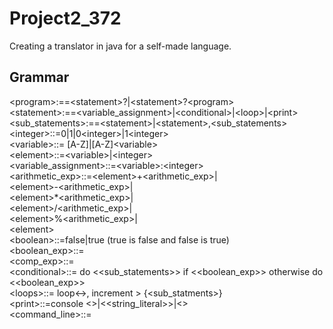 # Project2_372
Creating a translator in java for a self-made language.

## Grammar
\<program\>:==\<statement\>?|\<statement\>?\<program\><br/>
\<statement\>:==\<variable_assignment\>|\<conditional\>|\<loop\>|\<print\><br/>
\<sub_statements\>:==\<statement\>|\<statement\>,\<sub_statements\><br/>
\<integer\>::=0|1|0\<integer\>|1\<integer\><br/>
\<variable\>::= [A-Z]|[A-Z]\<variable\><br/>
\<element\>::=\<variable\>|\<integer\><br/> <!-- Should I include string literal in here? -->
\<variable_assignment\>::=\<variable\>:\<integer\><br/>
\<arithmetic_exp\>::=\<element\>+\<arithmetic_exp\>|<br/>
\<element\>-\<arithmetic_exp\>|<br/>
\<element\>*\<arithmetic_exp\>|<br/>
\<element\>/\<arithmetic_exp\>|<br/>
\<element\>%\<arithmetic_exp\>|<br/>
\<element\><br/>
\<boolean\>::=false|true (true is false and false is true)<br/>
\<boolean_exp\>::=<br/> <!-- TODO -->
\<comp_exp\>::=<br/> <!-- TODO -->
\<conditional\>::= do <<sub_statements>> if <<boolean_exp>> otherwise do <<boolean_exp>><br/>
\<loops\>::= loop<<element>-><element>, increment <integer>> {\<sub_statments\>}<br/> <!-- while and for necessary? just for? -->
\<print\>::=console <>|<<string_literal>>|<<element>><br/> <!-- need to be able to print anything else? Do I have to define string_literal? -->
\<command_line\>::=<br/> <!-- TODO Unsure how to do this ask for help-->